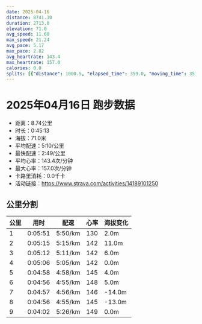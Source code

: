 ```yaml
---
date: 2025-04-16
distance: 8741.30
duration: 2713.0
elevation: 71.0
avg_speed: 11.60
max_speed: 21.24
avg_pace: 5.17
max_pace: 2.82
avg_heartrate: 143.4
max_heartrate: 157.0
calories: 0.0
splits: [{"distance": 1000.5, "elapsed_time": 359.0, "moving_time": 351.0, "average_speed": 2.85, "pace": 5.847964912280701, "average_heartrate": 130.04558404558404, "elevation_difference": 2.0, "split_number": 1}, {"distance": 999.5, "elapsed_time": 315.0, "moving_time": 315.0, "average_speed": 3.17, "pace": 5.2576340694006305, "average_heartrate": 142.94920634920635, "elevation_difference": 11.0, "split_number": 2}, {"distance": 1002.0, "elapsed_time": 312.0, "moving_time": 312.0, "average_speed": 3.21, "pace": 5.192118380062305, "average_heartrate": 142.96103896103895, "elevation_difference": 6.0, "split_number": 3}, {"distance": 1001.0, "elapsed_time": 306.0, "moving_time": 306.0, "average_speed": 3.27, "pace": 5.096850152905199, "average_heartrate": 142.69934640522877, "elevation_difference": 0.0, "split_number": 4}, {"distance": 998.0, "elapsed_time": 298.0, "moving_time": 298.0, "average_speed": 3.35, "pace": 4.975134328358209, "average_heartrate": 145.83892617449663, "elevation_difference": 4.0, "split_number": 5}, {"distance": 999.0, "elapsed_time": 296.0, "moving_time": 296.0, "average_speed": 3.38, "pace": 4.930976331360947, "average_heartrate": 148.1283783783784, "elevation_difference": 5.0, "split_number": 6}, {"distance": 1000.5, "elapsed_time": 297.0, "moving_time": 297.0, "average_speed": 3.37, "pace": 4.94560830860534, "average_heartrate": 146.19322033898305, "elevation_difference": -14.0, "split_number": 7}, {"distance": 1001.0, "elapsed_time": 296.0, "moving_time": 296.0, "average_speed": 3.38, "pace": 4.930976331360947, "average_heartrate": 145.75675675675674, "elevation_difference": -13.0, "split_number": 8}, {"distance": 739.8, "elapsed_time": 242.0, "moving_time": 242.0, "average_speed": 3.06, "pace": 5.446633986928104, "average_heartrate": 149.37190082644628, "elevation_difference": 0.0, "split_number": 9}]
---
```


# 2025年04月16日 跑步数据

- 距离：8.74公里
- 时长：0:45:13
- 海拔：71.0米
- 平均配速：5:10/公里
- 最快配速：2:49/公里
- 平均心率：143.4次/分钟
- 最大心率：157.0次/分钟
- 卡路里消耗：0.0千卡
- 活动链接：https://www.strava.com/activities/14189101250

## 公里分割

| 公里 | 用时 | 配速 | 心率 | 海拔变化 |
|------|------|------|------|------|
| 1 | 0:05:51 | 5:50/km | 130 | 2.0m |
| 2 | 0:05:15 | 5:15/km | 142 | 11.0m |
| 3 | 0:05:12 | 5:11/km | 142 | 6.0m |
| 4 | 0:05:06 | 5:05/km | 142 | 0.0m |
| 5 | 0:04:58 | 4:58/km | 145 | 4.0m |
| 6 | 0:04:56 | 4:55/km | 148 | 5.0m |
| 7 | 0:04:57 | 4:56/km | 146 | -14.0m |
| 8 | 0:04:56 | 4:55/km | 145 | -13.0m |
| 9 | 0:04:02 | 5:26/km | 149 | 0.0m |

